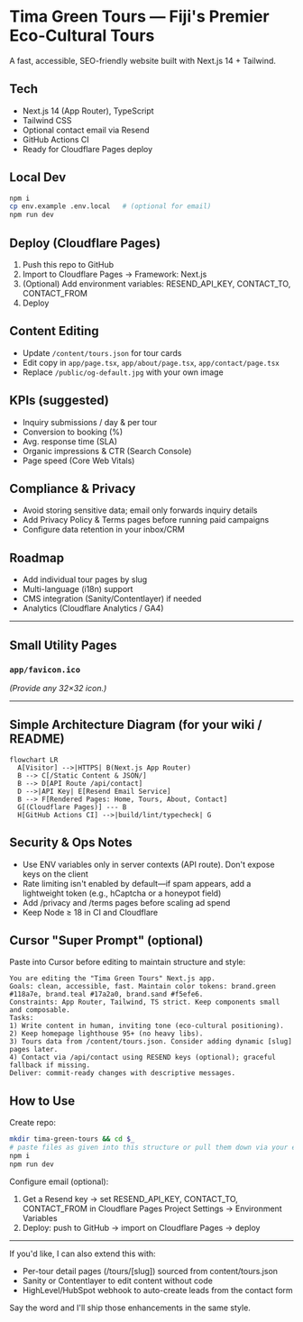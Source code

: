 # Tima Green Tours — Fiji's Premier Eco-Cultural Tours

A fast, accessible, SEO-friendly website built with Next.js 14 + Tailwind.

## Tech
- Next.js 14 (App Router), TypeScript
- Tailwind CSS
- Optional contact email via Resend
- GitHub Actions CI
- Ready for Cloudflare Pages deploy

## Local Dev
```bash
npm i
cp env.example .env.local   # (optional for email)
npm run dev
```

## Deploy (Cloudflare Pages)
1. Push this repo to GitHub
2. Import to Cloudflare Pages → Framework: Next.js
3. (Optional) Add environment variables: RESEND_API_KEY, CONTACT_TO, CONTACT_FROM
4. Deploy

## Content Editing
- Update `/content/tours.json` for tour cards
- Edit copy in `app/page.tsx`, `app/about/page.tsx`, `app/contact/page.tsx`
- Replace `/public/og-default.jpg` with your own image

## KPIs (suggested)
- Inquiry submissions / day & per tour
- Conversion to booking (%)
- Avg. response time (SLA)
- Organic impressions & CTR (Search Console)
- Page speed (Core Web Vitals)

## Compliance & Privacy
- Avoid storing sensitive data; email only forwards inquiry details
- Add Privacy Policy & Terms pages before running paid campaigns
- Configure data retention in your inbox/CRM

## Roadmap
- Add individual tour pages by slug
- Multi-language (i18n) support
- CMS integration (Sanity/Contentlayer) if needed
- Analytics (Cloudflare Analytics / GA4)

---

## Small Utility Pages

### `app/favicon.ico`
*(Provide any 32×32 icon.)*

---

## Simple Architecture Diagram (for your wiki / README)

```mermaid
flowchart LR
  A[Visitor] -->|HTTPS| B(Next.js App Router)
  B --> C[/Static Content & JSON/]
  B --> D[API Route /api/contact]
  D -->|API Key| E[Resend Email Service]
  B --> F[Rendered Pages: Home, Tours, About, Contact]
  G[(Cloudflare Pages)] --- B
  H[GitHub Actions CI] -->|build/lint/typecheck| G
```

## Security & Ops Notes
- Use ENV variables only in server contexts (API route). Don't expose keys on the client
- Rate limiting isn't enabled by default—if spam appears, add a lightweight token (e.g., hCaptcha or a honeypot field)
- Add /privacy and /terms pages before scaling ad spend
- Keep Node ≥ 18 in CI and Cloudflare

## Cursor "Super Prompt" (optional)
Paste into Cursor before editing to maintain structure and style:
```
You are editing the "Tima Green Tours" Next.js app.
Goals: clean, accessible, fast. Maintain color tokens: brand.green #118a7e, brand.teal #17a2a0, brand.sand #f5efe6.
Constraints: App Router, Tailwind, TS strict. Keep components small and composable.
Tasks:
1) Write content in human, inviting tone (eco-cultural positioning).
2) Keep homepage lighthouse 95+ (no heavy libs).
3) Tours data from /content/tours.json. Consider adding dynamic [slug] pages later.
4) Contact via /api/contact using RESEND keys (optional); graceful fallback if missing.
Deliver: commit-ready changes with descriptive messages.
```

## How to Use
Create repo:
```bash
mkdir tima-green-tours && cd $_
# paste files as given into this structure or pull them down via your editor
npm i
npm run dev
```

Configure email (optional):
1. Get a Resend key → set RESEND_API_KEY, CONTACT_TO, CONTACT_FROM in Cloudflare Pages Project Settings → Environment Variables
2. Deploy: push to GitHub → import on Cloudflare Pages → deploy

---

If you'd like, I can also extend this with:
- Per-tour detail pages (/tours/[slug]) sourced from content/tours.json
- Sanity or Contentlayer to edit content without code
- HighLevel/HubSpot webhook to auto-create leads from the contact form

Say the word and I'll ship those enhancements in the same style.
